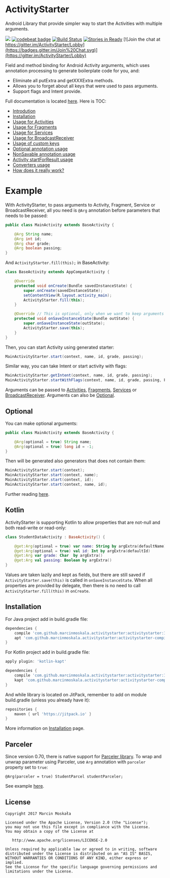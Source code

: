 # ActivityStarter
Android Library that provide simpler way to start the Activities with multiple arguments.

[![](https://jitpack.io/v/MarcinMoskala/ActivityStarter.svg)](https://jitpack.io/#MarcinMoskala/ActivityStarter)
[![codebeat badge](https://codebeat.co/badges/a1727670-96fe-4c89-9bdb-f1818a6dc066)](https://codebeat.co/projects/github-com-marcinmoskala-activitystarter)
[![Build Status](https://travis-ci.org/MarcinMoskala/ActivityStarter.svg?branch=master)](https://travis-ci.org/MarcinMoskala/ActivityStarter)
[![Stories in Ready](https://badge.waffle.io/MarcinMoskala/ActivityStarter.svg?label=ready&title=Ready)](http://waffle.io/MarcinMoskala/ActivityStarter)
[![Join the chat at https://gitter.im/ActivityStarter/Lobby](https://badges.gitter.im/Join%20Chat.svg)](https://gitter.im/ActivityStarter/Lobby)

Field and method binding for Android Activity arguments, which uses annotation processing to generate boilerplate code for you, and:
 * Eliminate all putExtra and getXXXExtra methods.
 * Allows you to forget about all keys that were used to pass arguments.
 * Support flags and Intent provide.

Full documentation is located [here](https://github.com/MarcinMoskala/ActivityStarter/wiki). Here is TOC:
* [Introdution](https://github.com/MarcinMoskala/ActivityStarter/wiki/Introdution)
* [Installation](https://github.com/MarcinMoskala/ActivityStarter/wiki/Installation)
* [Usage for Activities](https://github.com/MarcinMoskala/ActivityStarter/wiki/Usage-for-Activities)
* [Usage for Fragments](https://github.com/MarcinMoskala/ActivityStarter/wiki/Usage-for-Fragments)
* [Usage for Services](https://github.com/MarcinMoskala/ActivityStarter/wiki/Usage-for-Services)
* [Usage for BroadcastReceiver](https://github.com/MarcinMoskala/ActivityStarter/wiki/Usage-for-BroadcastReceiver)
* [Usage of custom keys](https://github.com/MarcinMoskala/ActivityStarter/wiki/Usage-of-custom-keys)
* [Optional annotation usage](https://github.com/MarcinMoskala/ActivityStarter/wiki/Optional-annotation)
* [NonSavable annotation usage](https://github.com/MarcinMoskala/ActivityStarter/wiki/NonSavable-annotation)
* [Activity startForResult usage](https://github.com/MarcinMoskala/ActivityStarter/wiki/Start-Activity-for-result)
* [Converters usage](https://github.com/MarcinMoskala/ActivityStarter/wiki/Converters-usage)
* [How does it really work?](https://github.com/MarcinMoskala/ActivityStarter/wiki/How-does-it-really-work?)

# Example

With ActivityStarter, to pass arguments to Activity, Fragment, Service or BroadcastReceiver, all you need is `@Arg` annotation before parameters that needs to be passed:

```java
public class MainActivity extends BaseActivity {

    @Arg String name;
    @Arg int id;
    @Arg char grade;
    @Arg boolean passing;
}
```

And `ActivityStarter.fill(this);` in BaseActivity:

```java
class BaseActivity extends AppCompatActivity {

    @Override
    protected void onCreate(Bundle savedInstanceState) {
        super.onCreate(savedInstanceState);
        setContentView(R.layout.activity_main);
        ActivityStarter.fill(this);
    }

    @Override // This is optional, only when we want to keep arguments changes in case of rotation etc.
    protected void onSaveInstanceState(Bundle outState) {
        super.onSaveInstanceState(outState);
        ActivityStarter.save(this);
    }
}
```

Then, you can start Activity using generated starter:

```java
MainActivityStarter.start(context, name, id, grade, passing);
```

Similar way, you can take Intent or start activity with flags:

```java
MainActivityStarter.getIntent(context, name, id, grade, passing);
MainActivityStarter.startWithFlags(context, name, id, grade, passing, FLAG_ACTIVITY_SINGLE_TOP);
```

Arguments can be passed to [Activities](https://github.com/MarcinMoskala/ActivityStarter/wiki/Usage-for-Activities), [Fragments](https://github.com/MarcinMoskala/ActivityStarter/wiki/Usage-for-Fragments), [Services](https://github.com/MarcinMoskala/ActivityStarter/wiki/Usage-for-Services)
or [BroadcastReceiver](https://github.com/MarcinMoskala/ActivityStarter/wiki/Usage-for-BroadcastReceiver). Arguments can also be [Optional](https://github.com/MarcinMoskala/ActivityStarter/wiki/Optional-annotation). 

## Optional

You can make optional arguments:

```java
public class MainActivity extends BaseActivity {

    @Arg(optional = true) String name;
    @Arg(optional = true) long id = -1;
}
```

Then will be generated also generators that does not contain them:

```java
MainActivityStarter.start(context);
MainActivityStarter.start(context, name);
MainActivityStarter.start(context, id);
MainActivityStarter.start(context, name, id);
```

Further reading [here](https://github.com/MarcinMoskala/ActivityStarter/wiki/Optional-argument).

## Kotlin

ActivityStarter is supporting Kotlin to allow properties that are not-null and both read-write or read-only:

```kotlin
class StudentDataActivity : BaseActivity() {

    @get:Arg(optional = true) var name: String by argExtra(defaultName)
    @get:Arg(optional = true) val id: Int by argExtra(defaultId)
    @get:Arg var grade: Char  by argExtra()
    @get:Arg val passing: Boolean by argExtra()
}
```

Values are taken lazily and kept as fields, but there are still saved if `ActivityStarter.save(this)` is called in `onSaveInstanceState`. When all properties are provided by delegate, then there is no need to call `ActivityStarter.fill(this)` in `onCreate`.

## Installation

For Java project add in build.gradle file:

```groovy
dependencies {
    compile 'com.github.marcinmoskala.activitystarter:activitystarter:1.00-beta.2'
    apt 'com.github.marcinmoskala.activitystarter:activitystarter-compiler:1.00-beta.2'
}
```

For Kotlin project add in build.gradle file:

```groovy
apply plugin: 'kotlin-kapt'

dependencies {
    compile 'com.github.marcinmoskala.activitystarter:activitystarter:1.00-beta.2'
    kapt 'com.github.marcinmoskala.activitystarter:activitystarter-compiler:1.00-beta.2'
}
```

And while library is located on JitPack, remember to add on module build.gradle (unless you already have it):

```groovy
repositories {
    maven { url 'https://jitpack.io' }
}
```

More information on [Installation](https://github.com/MarcinMoskala/ActivityStarter/wiki/Installation) page.

## Parceler

Since version 0.70, there is native support for [Parceler library](https://github.com/johncarl81/parceler). To wrap and unwrap parameter using Parceler, use `Arg` annotation with `parceler` property set to `true`:

```
@Arg(parceler = true) StudentParcel studentParceler;
```

See example [here](https://github.com/MarcinMoskala/ActivityStarter/blob/master/sample/app/src/main/java/com/example/activitystarter/parceler/StudentParcelerActivity.java).

License
-------

    Copyright 2017 Marcin Moskała

    Licensed under the Apache License, Version 2.0 (the "License");
    you may not use this file except in compliance with the License.
    You may obtain a copy of the License at

       http://www.apache.org/licenses/LICENSE-2.0

    Unless required by applicable law or agreed to in writing, software
    distributed under the License is distributed on an "AS IS" BASIS,
    WITHOUT WARRANTIES OR CONDITIONS OF ANY KIND, either express or implied.
    See the License for the specific language governing permissions and
    limitations under the License.